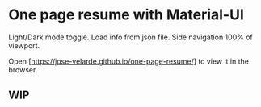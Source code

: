 # One page resume with Material-UI
Light/Dark mode toggle.
Load info from json file.
Side navigation 100% of viewport.

Open [https://jose-velarde.github.io/one-page-resume/] to view it in the browser.

## WIP

